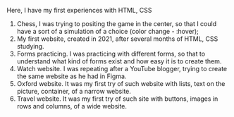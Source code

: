 Here, I have my first experiences with HTML, CSS
1. Chess, I was trying to positing the game in the center, so that I could have a sort of a simulation of a choice (color change - :hover); 
2. My first website, created in 2021, after several months of HTML, CSS studying. 
3. Forms practicing. I was practicing with different forms, so that to understand what kind of forms exist and how easy it is to create them. 
4. Watch website. I was repeating after a YouTube blogger, trying to create the same website as he had in Figma. 
5. Oxford website. It was my first try of such website with lists, text on the picture, container, of a narrow website. 
6. Travel website. It was my first try of such site with buttons, images in rows and columns, of a wide website. 
